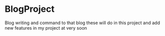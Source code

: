 # BlogProject
Blog writing and command to that blog  these will do in this project and add new features in my project at very soon
